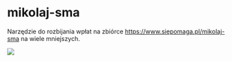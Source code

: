 # mikolaj-sma

Narzędzie do rozbijania wpłat na zbiórce https://www.siepomaga.pl/mikolaj-sma na wiele mniejszych.


[![](https://i.imgur.com/uwSjstN.png)](https://i.imgur.com/TLhJMFi.mp4 "")
